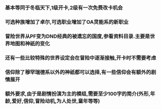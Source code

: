 ### 基本等同于冬临天下,1级开卡,2级有一次免费改卡机会 ###  
### 可选种族增加了卓尔,可选职业增加了OA灵能系的新职业 ###   
### 冒险世界从PF变为DND经典的被遗忘的国度,参看资料目录.主要是世界地图和神祇的变化 ###    
### 还有一些比较特殊的世界设定会在冒险中逐渐接触,开卡时不需要考虑 ###    
### 信仰除了穆罕瑞德系以外的神祇都可以选择,有一些信仰会有额外的剧情展开 ###     
### 额外要求,由于是剧情扮演为主的模组,需要至少100字的简介(外形,年龄,爱好,信仰,冒险动机,为人处世,童年等等) ###    

